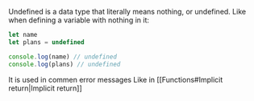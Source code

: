 Undefined is a data type that literally means nothing, or undefined.
Like when defining a variable with nothing in it:

``` js
let name 
let plans = undefined

console.log(name) // undefined
console.log(plans) // undefined
```

It is used in commen error messages
Like in [[Functions#Implicit return|Implicit return]] 